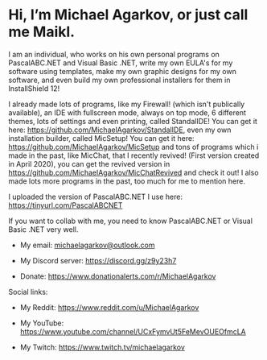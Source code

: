 # Hi, I’m **Michael Agarkov**, or just call me Maikl.

I am an individual, who works on his own personal programs on PascalABC.NET and Visual Basic .NET,
write my own EULA's for my software using templates,
make my own graphic designs for my own software,
and even build my own professional installers for them in InstallShield 12!

I already made lots of programs, like my Firewall! (which isn't publically available),
an IDE with fullscreen mode, always on top mode, 6 different themes, lots of settings and even printing, called StandalIDE! You can get it here: https://github.com/MichaelAgarkov/StandalIDE,
even my own installation builder, called MicSetup! You can get it here: https://github.com/MichaelAgarkov/MicSetup
and tons of programs which i made in the past, like MicChat, that I recently revived! (First version created in April 2020), you can get the revived version in https://github.com/MichaelAgarkov/MicChatRevived and check it out! I also made lots more programs in the past, too much for me to mention here.

I uploaded the version of PascalABC.NET I use here: https://tinyurl.com/PascalABCNET

If you want to collab with me, you need to know PascalABC.NET or Visual Basic .NET very well.

- My email: michaelagarkov@outlook.com

- My Discord server: https://discord.gg/z9y23h7

- Donate: https://www.donationalerts.com/r/MichaelAgarkov


Social links:

- My Reddit: https://www.reddit.com/u/MichaelAgarkov

- My YouTube: https://www.youtube.com/channel/UCxFymvUt5FeMevOUEOfmcLA

- My Twitch: https://www.twitch.tv/michaelagarkov
